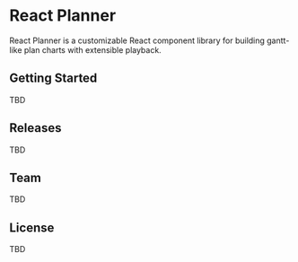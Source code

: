 # React Planner

React Planner is a customizable React component library for building gantt-like plan charts with extensible playback.

## Getting Started

TBD

## Releases

TBD

## Team

TBD

## License

TBD
